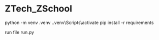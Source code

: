 # ZTech_ZSchool
python -m venv .venv
.\.venv\Scripts\activate
pip install -r requirements

run file run.py